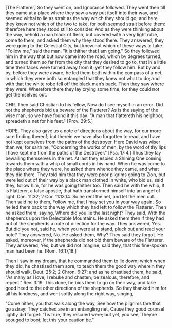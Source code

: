 [The Flatterer]
So they went on, and Ignorance followed. They went then till they came at a place where they saw a way put itself into their way, and seemed withal to lie as strait as the way which they should go; and here they knew not which of the two to take, for both seemed strait before them: therefore here they stood still to consider. And as they were thinking about the way, behold a man black of flesh, but covered with a very light robe, come to them, and asked them why they stood there. They answered, they were going to the Celestial City, but knew not which of these ways to take. "Follow me," said the man, "it is thither that I am going." So they followed him in the way that but now came into the road, which by degrees turned, and turned them so far from the city that they desired to go to, that in a little time their faces were turned away from it; yet they follow him. But by and by, before they were aware, he led them both within the compass of a net, in which they were both so entangled that they knew not what to do; and with that the white robe fell off the black man’s back. Then they saw where they were. Wherefore there they lay crying some time, for they could not get themselves out.

CHR. Then said Christian to his fellow, Now do I see myself in an error. Did not the shepherds bid us beware of the Flatterer? As is the saying of the wise man, so we have found it this day: "A man that flattereth his neighbor, spreadeth a net for his feet." [Prov. 29:5.]

HOPE. They also gave us a note of directions about the way, for our more sure finding thereof; but therein we have also forgotten to read, and have not kept ourselves from the paths of the destroyer. Here David was wiser than we; for saith he, "Concerning the works of men, by the word of thy lips I have kept me from the paths of the Destroyer." [Psa. 17:4.] Thus they lay bewailing themselves in the net. At last they espied a Shining One coming towards them with a whip of small cords in his hand. When he was come to the place where they were, he asked them whence they came, and what they did there. They told him that they were poor pilgrims going to Zion, but were led out of their way by a black man clothed in white, who bid us, said they, follow him, for he was going thither too. Then said he with the whip, It is Flatterer, a false apostle, that hath transformed himself into an angel of light. Dan. 11:32; 2 Cor. 11:13,14. So he rent the net, and let the men out. Then said he to them, Follow me, that I may set you in your way again. So he led them back to the way which they had left to follow the Flatterer. Then he asked them, saying, Where did you lie the last night? They said, With the shepherds upon the Delectable Mountains. He asked them then if they had not of the shepherds a note of direction for the way. They answered, Yes. But did you not, said he, when you were at a stand, pluck out and read your note? They answered, No. He asked them, Why? They said they forgot. He asked, moreover, if the shepherds did not bid them beware of the Flatterer. They answered, Yes; but we did not imagine, said they, that this fine-spoken man had been he. [Rom. 16:17,18.]

Then I saw in my dream, that he commanded them to lie down; which when they did, he chastised them sore, to teach them the good way wherein they should walk, Deut. 25:2; 2 Chron. 6:27; and as he chastised them, he said, "As many as I love, I rebuke and chasten; be zealous, therefore, and repent." Rev. 3:19. This done, he bids them to go on their way, and take good heed to the other directions of the shepherds. So they thanked him for all his kindness, and went softly along the right way, singing,

"Come hither, you that walk along the way,
See how the pilgrims fare that go astray:
They catched are in an entangling net,
Cause they good counsel lightly did forget:
'Tis true, they rescued were; but yet, you see,
They’re scouged to boot; let this your caution be."
